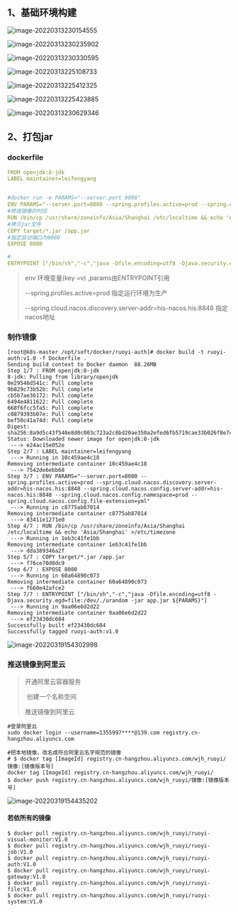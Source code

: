 ## 1、基础环境构建

![image-20220313230154555](https://cdn.jsdelivr.net/gh/fhwlnetwork/blos_imgs/img/image-20220313230154555.png)

![image-20220313230235902](https://cdn.jsdelivr.net/gh/fhwlnetwork/blos_imgs/img/image-20220313230235902.png)

![image-20220313230330595](https://cdn.jsdelivr.net/gh/fhwlnetwork/blos_imgs/img/image-20220313230330595.png)

![image-20220313225108733](https://cdn.jsdelivr.net/gh/fhwlnetwork/blos_imgs/img/image-20220313225108733.png)

![image-20220313225412325](https://cdn.jsdelivr.net/gh/fhwlnetwork/blos_imgs/img/image-20220313225412325.png)

![image-20220313225423885](https://cdn.jsdelivr.net/gh/fhwlnetwork/blos_imgs/img/image-20220313225423885.png)

![image-20220313230629346](https://cdn.jsdelivr.net/gh/fhwlnetwork/blos_imgs/img/image-20220313230629346.png)

## 2、打包jar

### dockerfile

```yaml
FROM openjdk:8-jdk
LABEL maintainer=leifengyang


#docker run -e PARAMS="--server.port 9090"
ENV PARAMS="--server.port=8080 --spring.profiles.active=prod --spring.cloud.nacos.discovery.server-addr=his-nacos.his:8848 --spring.cloud.nacos.config.server-addr=his-nacos.his:8848 --spring.cloud.nacos.config.namespace=prod --spring.cloud.nacos.config.file-extension=yml"
#修改镜像的时区
RUN /bin/cp /usr/share/zoneinfo/Asia/Shanghai /etc/localtime && echo 'Asia/Shanghai' >/etc/timezone
#拷贝jar文件
COPY target/*.jar /app.jar
#指定启动端口为8080
EXPOSE 8080

#
ENTRYPOINT ["/bin/sh","-c","java -Dfile.encoding=utf8 -Djava.security.egd=file:/dev/./urandom -jar app.jar ${PARAMS}"]
```

>env 环境变量(key =v) ,params由ENTRYPOINT引用
>
>--spring.profiles.active=prod   指定运行环境为生产
>
>--spring.cloud.nacos.discovery.server-addr=his-nacos.his:8848 指定nacos地址



### 制作镜像

```SH
[root@k8s-master /opt/soft/docker/ruoyi-auth]# docker build -t ruoyi-auth:v1.0 -f Dockerfile .
Sending build context to Docker daemon  88.26MB
Step 1/7 : FROM openjdk:8-jdk
8-jdk: Pulling from library/openjdk
0e29546d541c: Pull complete 
9b829c73b52b: Pull complete 
cb5b7ae36172: Pull complete 
6494e4811622: Pull complete 
668f6fcc5fa5: Pull complete 
c0879393b07e: Pull complete 
bef50c41a74d: Pull complete 
Digest: sha256:8a9d5c43f540e8d0c003c723a2c8bd20ae350a2efed6fb5719cae33b026f8e7c
Status: Downloaded newer image for openjdk:8-jdk
 ---> e24ac15e052e
Step 2/7 : LABEL maintainer=leifengyang
 ---> Running in 10c459ae4c18
Removing intermediate container 10c459ae4c18
 ---> 7542de6ebb68
Step 3/7 : ENV PARAMS="--server.port=8080 --spring.profiles.active=prod --spring.cloud.nacos.discovery.server-addr=his-nacos.his:8848 --spring.cloud.nacos.config.server-addr=his-nacos.his:8848 --spring.cloud.nacos.config.namespace=prod --spring.cloud.nacos.config.file-extension=yml"
 ---> Running in c8775ab87014
Removing intermediate container c8775ab87014
 ---> 83411e1271e0
Step 4/7 : RUN /bin/cp /usr/share/zoneinfo/Asia/Shanghai /etc/localtime && echo 'Asia/Shanghai' >/etc/timezone
 ---> Running in 1eb3c41fe1bb
Removing intermediate container 1eb3c41fe1bb
 ---> dda389346a2f
Step 5/7 : COPY target/*.jar /app.jar
 ---> f76ce70d0dc9
Step 6/7 : EXPOSE 8080
 ---> Running in 60a64890c073
Removing intermediate container 60a64890c073
 ---> f660e42afce2
Step 7/7 : ENTRYPOINT ["/bin/sh","-c","java -Dfile.encoding=utf8 -Djava.security.egd=file:/dev/./urandom -jar app.jar ${PARAMS}"]
 ---> Running in 9aa06e6d2d22
Removing intermediate container 9aa06e6d2d22
 ---> ef23430dc684
Successfully built ef23430dc684
Successfully tagged ruoyi-auth:v1.0

```

![image-20220319154302998](https://cdn.jsdelivr.net/gh/fhwlnetwork/blos_imgs/img/image-20220319154302998.png)

### 推送镜像到阿里云

> 开通阿里云容器服务
>
> ​	创建一个名称空间
>
> 推送镜像到阿里云

```SH
#登录阿里云
sudo docker login --username=1355997****@139.com registry.cn-hangzhou.aliyuncs.com

#把本地镜像，改名成符合阿里云名字规范的镜像
# $ docker tag [ImageId] registry.cn-hangzhou.aliyuncs.com/wjh_ruoyi/镜像:[镜像版本号]
docker tag [ImageId] registry.cn-hangzhou.aliyuncs.com/wjh_ruoyi/
$ docker push registry.cn-hangzhou.aliyuncs.com/wjh_ruoyi/镜像:[镜像版本号]
```

![image-20220319154435202](https://cdn.jsdelivr.net/gh/fhwlnetwork/blos_imgs/img/image-20220319154435202.png)

#### 若依所有的镜像

```SH
$ docker pull registry.cn-hangzhou.aliyuncs.com/wjh_ruoyi/ruoyi-visual-monitor:V1.0
$ docker pull registry.cn-hangzhou.aliyuncs.com/wjh_ruoyi/ruoyi-job:V1.0
$ docker pull registry.cn-hangzhou.aliyuncs.com/wjh_ruoyi/ruoyi-auth:V1.0
$ docker pull registry.cn-hangzhou.aliyuncs.com/wjh_ruoyi/ruoyi-gateway:V1.0
$ docker pull registry.cn-hangzhou.aliyuncs.com/wjh_ruoyi/ruoyi-file:V1.0
$ docker pull registry.cn-hangzhou.aliyuncs.com/wjh_ruoyi/ruoyi-system:V1.0
```



